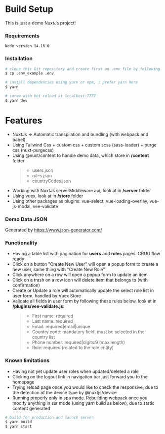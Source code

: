 # Build Setup

This is just a demo NuxtJs project!

### Requirements

    Node version 14.16.0

### Installation

```bash
# clone this Git repository and create first an .env file by following
$ cp .env_example .env

# install dependencies using yarn or npm, i prefer yarn here
$ yarn

# serve with hot reload at localhost:7777
$ yarn dev
```

# Features

- NuxtJs => Automatic transpilation and bundling (with webpack and babel)
- Using Tailwind Css + custom css + custom scss (sass-loader) + purge css (nuxt-purgecss)
- Using @nuxt/content to handle demo data, which store in **/content** folder
  > - users.json
  > - roles.json
  > - countryCodes.json
- Working with NuxtJs serverMiddleware api, look at in **/server** folder
- Using vuex, look at in **/store** folder
- Using other packages as plugins: vue-select, vue-loading-overlay, vue-js-modal, vee-validate

### Demo Data JSON

Generated by https://www.json-generator.com/

### Functionality

- Having a table list with pagination for **users** and **roles** pages. CRUD flow ready
- Click on a button "Create New User" will open a popup form to create a new user, same thing with "Create New Role"
- Click anywhere on a row will open a popup form to update an item
- Click on a trash on a row icon will delete item that belongs to (with confirmation)
- Create or Update a role will automatically update the select role list in user form, handled by Vuex Store
- Validate all fields in user form by following these rules below, look at in **/plugins/vee-validate.js**:
  > - First name: required
  > - Last name: required
  > - Email: required|email|unique
  > - Country code: mandatory field, must be selected in the country list
  > - Phone number: required|digits:9 (max length)
  > - Role: required (related to the role entity)

### Known limitations

- Having not yet update user roles when updated/deleted a role
- Clicking on the logout link in navigation bar just forward you to the homepage
- Trying reload page once you would like to check the responsive, due to the detection of the device type by @nuxtjs/device
- Running properly only in spa mode. Rebuilding webpack once you modify anything in ssr mode (using yarn build as below), due to static content generated

```bash
# build for production and launch server
$ yarn build
$ yarn start
```
